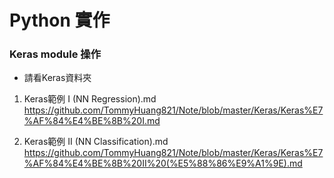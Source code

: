 # Python 實作

### Keras module 操作
* 請看Keras資料夾

1. Keras範例 I (NN Regression).md
https://github.com/TommyHuang821/Note/blob/master/Keras/Keras%E7%AF%84%E4%BE%8B%20I.md

1. Keras範例 II (NN Classification).md
https://github.com/TommyHuang821/Note/blob/master/Keras/Keras%E7%AF%84%E4%BE%8B%20II%20(%E5%88%86%E9%A1%9E).md

